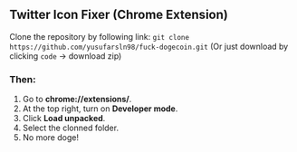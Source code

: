 
## Twitter Icon Fixer (Chrome Extension)

Clone the repository by following link: `git clone https://github.com/yusufarsln98/fuck-dogecoin.git`
(Or just download by clicking `code` -> download zip) 
 
### Then:

1.  Go to  **chrome://extensions/**. 
2.  At the top right, turn on  **Developer mode**.
3.  Click  **Load unpacked**.
4. Select the clonned folder.
5. No more doge!
